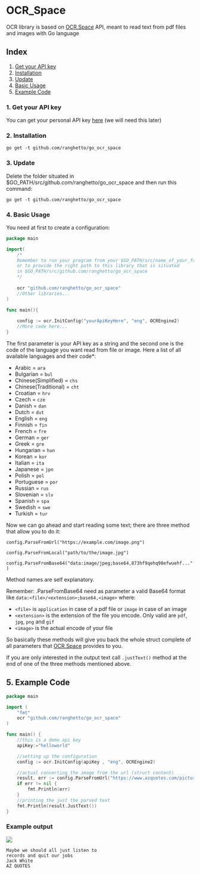 # OCR_Space
OCR library is based on [OCR.Space](https://ocr.space/) API, meant to read text from pdf files and images with Go language

## Index
1. [Get your API key](#getapi)
2. [Installation](#install)
3. [Update](#update)
4. [Basic Usage](#usage)
5. [Example Code](#example)

### <a name="getapi"></a>1. Get your API key
You can get your personal API key [here](https://ocr.space/ocrapi) (we will need this later)

### 2. <a name="install"></a>Installation
`go get -t github.com/ranghetto/go_ocr_space`

### 3. <a name="update"></a>Update
Delete the folder situated in $GO_PATH/src/github.com/ranghetto/go_ocr_space and then run this command:

`go get -t github.com/ranghetto/go_ocr_space`

### 4. <a name="usage"></a>Basic Usage
You need at first to create a configuration:
```go
package main

import(
	/*
	Remember to run your program from your $GO_PATH/src/name_of_your_folder
	or to provide the right path to this library that is situated
	in $GO_PATH/src/github.com/ranghetto/go_ocr_space
	*/
	
	ocr "github.com/ranghetto/go_ocr_space"
	//Other libraries...
)

func main(){
	
	config := ocr.InitConfig("yourApiKeyHere", "eng", OCREngine2)
	//More code here...
}
```
The first parameter is your API key as a string and the second one is the code of the language you want read from file or image.
Here a list of all available languages and their code*:
* Arabic = `ara`
* Bulgarian = `bul`
* Chinese(Simplified) = `chs`
* Chinese(Traditional) = `cht`
* Croatian = `hrv`
* Czech = `cze`
* Danish = `dan`
* Dutch = `dut`
* English = `eng`
* Finnish = `fin`
* French = `fre`
* German = `ger`
* Greek = `gre`
* Hungarian = `hun`
* Korean = `kor`
* Italian = `ita`
* Japanese = `jpn`
* Polish = `pol`
* Portuguese = `por`
* Russian = `rus`
* Slovenian = `slv`
* Spanish = `spa`
* Swedish = `swe`
* Turkish = `tur`

Now we can go ahead and start reading some text; there are three method that allow you to do it:

`config.ParseFromUrl("https://example.com/image.png")`

`config.ParseFromLocal("path/to/the/image.jpg")`

`config.ParseFromBase64("data:image/jpeg;base64,873hf9qehq98efwuehf...")`

Method names are self explanatory.

Remember:
.ParseFromBase64 need as parameter a valid Base64 format like `data:<file>/<extension>;base64,<image>` where:
* `<file>` is `application` in case of a pdf file or `image` in case of an image
* `<extension>` is the extension of the file you encode. Only valid are `pdf`, `jpg`, `png` and `gif`
* `<image>` is the actual encode of your file 

So basically these methods will give you back the whole struct complete of all parameters that [OCR.Space](https://ocr.space/ocrapi) provides to you.

If you are only interested in the output text call `.justText()` method at the end of one of the three methods mentioned above.

## 5. <a name="example"></a>Example Code
```go
package main

import (
	"fmt"
	ocr "github.com/ranghetto/go_ocr_space"
)

func main() {
	//this is a demo api key 
	apiKey:="helloworld"

    //setting up the configuration 
    config := ocr.InitConfig(apiKey , "eng", OCREngine2)

    //actual converting the image from the url (struct content) 
    result, err := config.ParseFromUrl("https://www.azquotes.com/picture-quotes/quote-maybe-we-should-all-just-listen-to-records-and-quit-our-jobs-jack-white-81-40-26.jpg")
    if err != nil {
    	fmt.Println(err)
    }
    //printing the just the parsed text
	fmt.Println(result.JustText())
}
```
### Example output
![](https://www.azquotes.com/picture-quotes/quote-maybe-we-should-all-just-listen-to-records-and-quit-our-jobs-jack-white-81-40-26.jpg)
```
Maybe we should all just listen to 
records and quit our jobs 
Jack White 
AZ QUOTES
```
